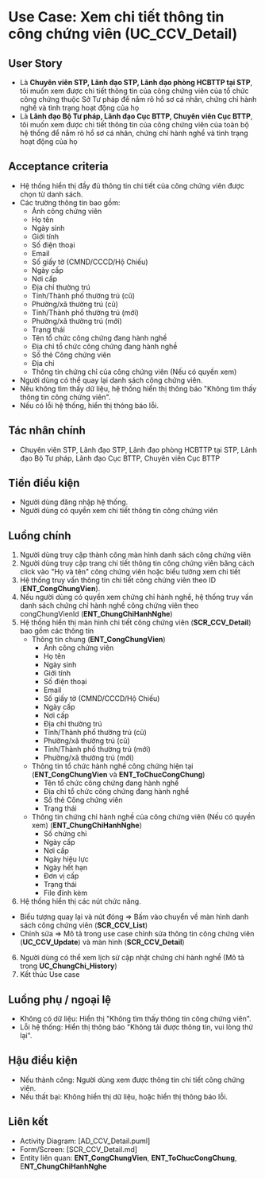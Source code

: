 # Use Case: Xem chi tiết thông tin công chứng viên (UC_CCV_Detail)

## User Story
- Là **Chuyên viên STP, Lãnh đạo STP, Lãnh đạo phòng HCBTTP tại STP**, tôi muốn xem được chi tiết thông tin của công chứng viên của tổ chức công chứng thuộc Sở Tư pháp để nắm rõ hồ sơ cá nhân, chứng chỉ hành nghề và tình trạng hoạt động của họ
- Là **Lãnh đạo Bộ Tư pháp, Lãnh đạo Cục BTTP, Chuyên viên Cục BTTP**, tôi muốn xem được chi tiết thông tin của công chứng viên của toàn bộ hệ thống để nắm rõ hồ sơ cá nhân, chứng chỉ hành nghề và tình trạng hoạt động của họ

## Acceptance criteria
- Hệ thống hiển thị đầy đủ thông tin chi tiết của công chứng viên được chọn từ danh sách.
- Các trường thông tin bao gồm: 
    - Ảnh công chứng viên
    - Họ tên 
    - Ngày sinh
    - Giới tính
    - Số điện thoại
    - Email
    - Số giấy tờ (CMND/CCCD/Hộ Chiếu)
    - Ngày cấp
    - Nơi cấp
    - Địa chỉ thường trú
    - Tỉnh/Thành phố thường trú (cũ)
    - Phường/xã thường trú (cũ)
    - Tỉnh/Thành phố thường trú (mới)
    - Phường/xã thường trú (mới)
    - Trạng thái
    - Tên tổ chức công chứng đang hành nghề
    - Địa chỉ tổ chức công chứng đang hành nghề
    - Số thẻ Công chứng viên
    - Địa chỉ 
    - Thông tin chứng chỉ của công chứng viên (Nếu có quyền xem)
- Người dùng có thể quay lại danh sách công chứng viên.
- Nếu không tìm thấy dữ liệu, hệ thống hiển thị thông báo "Không tìm thấy thông tin công chứng viên".
- Nếu có lỗi hệ thống, hiển thị thông báo lỗi.  

## Tác nhân chính
- Chuyên viên STP, Lãnh đạo STP, Lãnh đạo phòng HCBTTP tại STP, Lãnh đạo Bộ Tư pháp, Lãnh đạo Cục BTTP, Chuyên viên Cục BTTP

## Tiền điều kiện
- Người dùng đăng nhập hệ thống.
- Người dùng có quyền xem chi tiết thông tin công chứng viên

## Luồng chính
1. Người dùng truy cập thành công màn hình danh sách công chứng viên
2. Người dùng truy cập trang chi tiết thông tin công chứng viên băng cách click vào "Họ và tên" công chứng viên hoặc biểu tưởng xem chi tiết
2. Hệ thống truy vấn thông tin chi tiết công chứng viên theo ID (**ENT_CongChungVien**).
3. Nếu người dùng có quyền xem chứng chỉ hành nghề, hệ thống truy vấn danh sách chứng chỉ hành nghề công chứng viên theo congChungVienId (**ENT_ChungChiHanhNghe**)
4. Hệ thống hiển thị màn hình chi tiết công chứng viên (**SCR_CCV_Detail**) bao gồm các thông tin
    - Thông tin chung (**ENT_CongChungVien**)
        - Ảnh công chứng viên
        - Họ tên 
        - Ngày sinh
        - Giới tính
        - Số điện thoại
        - Email
        - Số giấy tờ (CMND/CCCD/Hộ Chiếu)
        - Ngày cấp
        - Nơi cấp
        - Địa chỉ thường trú
        - Tỉnh/Thành phố thường trú (cũ)
        - Phường/xã thường trú (cũ)
        - Tỉnh/Thành phố thường trú (mới)
        - Phường/xã thường trú (mới)
    - Thông tin tổ chức hành nghề công chứng hiện tại (**ENT_CongChungVien** và **ENT_ToChucCongChung**)
        - Tên tổ chức công chứng đang hành nghề
        - Địa chỉ tổ chức công chứng đang hành nghề
        - Số thẻ Công chứng viên
        - Trạng thái
    - Thông tin chứng chỉ hành nghề của công chứng viên (Nếu có quyền xem) (**ENT_ChungChiHanhNghe**)
        - Số chứng chỉ
        - Ngày cấp
        - Nơi cấp
        - Ngày hiệu lực
        - Ngày hết hạn
        - Đơn vị cấp
        - Trạng thái
        - File đính kèm
5. Hệ thống hiển thị các nút chức năng.
- Biểu tượng quay lại và nút đóng => Bấm vào chuyển về màn hình danh sách công chứng viên (**SCR_CCV_List**)
- Chỉnh sửa => Mô tả trong use case chỉnh sửa thông tin công chứng viên (**UC_CCV_Update**) và màn hình (**SCR_CCV_Detail**)
6. Người dùng có thể xem lịch sử cập nhật chứng chỉ hành nghề (Mô tả trong **UC_ChungChi_History**)
7. Kết thúc Use case

## Luồng phụ / ngoại lệ
- Không có dữ liệu: Hiển thị "Không tìm thấy thông tin công chứng viên".
- Lỗi hệ thống: Hiển thị thông báo "Không tải được thông tin, vui lòng thử lại".

## Hậu điều kiện
- Nếu thành công: Người dùng xem được thông tin chi tiết công chứng viên.
- Nếu thất bại: Không hiển thị dữ liệu, hoặc hiển thị thông báo lỗi.

## Liên kết
- Activity Diagram: [AD_CCV_Detail.puml]
- Form/Screen: [SCR_CCV_Detail.md]
- Entity liên quan: **ENT_CongChungVien**, **ENT_ToChucCongChung**, E**NT_ChungChiHanhNghe**

